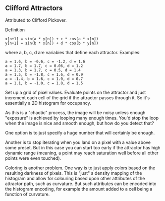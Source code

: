 ## Clifford Attractors

Attributed to Clifford Pickover.

Definition

    x[n+1] = sin(a * y[n]) + c * cos(a * x[n])
    y[n+1] = sin(b * x[n]) + d * cos(b * y[n])

where a, b, c, d are variabies that define each attractor.
Examples:

    a = 1.6, b = -0.6, c = -1.2, d = 1.6
    a = 1.7, b = 1.7, c = 0.06, d = 1.2
    a = 1.3, b = 1.7, c = 0.5, d = 1.4
    a = 1.5, b = -1.8, c = 1.6, d = 0.9
    a = -1.4, b = 1.6, c = 1.0, d = 0.7
    a = 1.1, b = -1.0, c = 1.0, d = 1.5

Set up a grid of pixel values.
Evaluate points on the attractor and just increment each cell of the grid if the attractor passes through it.
So it's essentially a 2D histogram for occupancy.

As this is a "chaotic" process, the image will be noisy unless enough "exposure" is achieved by looping many enough times.
You'd stop the loop when the image is nice and smooth enough, but how do you detect that?

One option is to just specify a huge number that will certainly be enough.

Another is to stop iterating when you land on a pixel with a value above some preset.
But in this case you can start too early if the attractor has high dynamic range
(meaning, a point may reach saturation well before all other points were even touched).

Coloring is another problem.
One way is to just apply colors based on the resulting darkness of pixels.
This is "just" a density mapping of the histogram and allow for colouring based upon other attributes of the attractor path, such as curvature.
But such attributes can be encoded into the histogram encoding, for example the amount added to a cell being a function of curvature.
